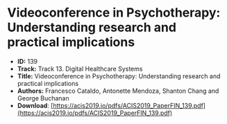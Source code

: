 # Videoconference in Psychotherapy: Understanding research and practical implications

- **ID:** 139
- **Track:** Track 13. Digital Healthcare Systems
- **Title:** Videoconference in Psychotherapy: Understanding research and practical implications
- **Authors:** Francesco Cataldo, Antonette Mendoza, Shanton Chang and George Buchanan
- **Download**: [https://acis2019.io/pdfs/ACIS2019_PaperFIN_139.pdf](https://acis2019.io/pdfs/ACIS2019_PaperFIN_139.pdf)